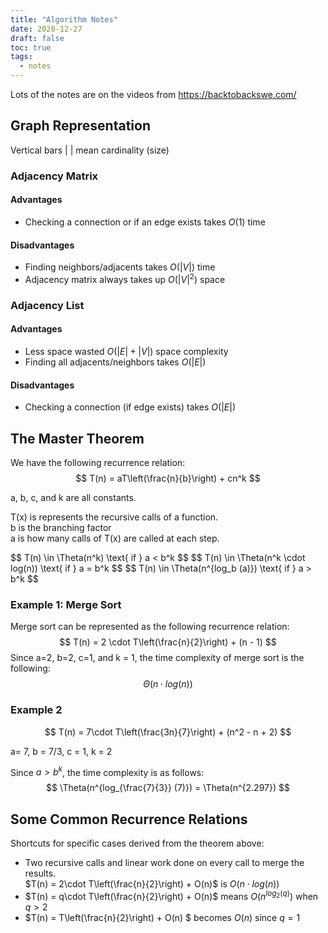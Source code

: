 ```yaml
---
title: "Algorithm Notes"
date: 2020-12-27
draft: false 
toc: true
tags:
  - notes
---
```


Lots of the notes are on the videos from https://backtobackswe.com/

## Graph Representation
Vertical bars | | mean cardinality (size)

### Adjacency Matrix

#### Advantages

* Checking a connection or if an edge exists takes $O(1)$ time

#### Disadvantages
* Finding neighbors/adjacents takes $O(|V|)$ time
* Adjacency matrix always takes up $O(|V|^2)$ space

### Adjacency List

#### Advantages
* Less space wasted $O(|E| + |V|)$ space complexity
* Finding all adjacents/neighbors takes $O(|E|)$

#### Disadvantages
* Checking a connection (if edge exists) takes $O(|E|)$

## The Master Theorem
We have the following recurrence relation:
$$ T(n) = aT\left(\frac{n}{b}\right) + cn^k $$

a, b, c, and k are all constants.  

T(x) is represents the recursive calls of a function.  
b is the branching factor  
a is how many calls of T(x) are called at each step.  

<div>
$$  T(n) \in \Theta(n^k) \text{ if } a < b^k $$
$$  T(n) \in \Theta(n^k \cdot log(n)) \text{ if } a = b^k $$
$$  T(n) \in \Theta(n^{log_b (a)}) \text{ if } a > b^k $$
</div>

### Example 1: Merge Sort
Merge sort can be represented as the following recurrence relation:
$$ T(n) = 2 \cdot T\left(\frac{n}{2}\right) + (n - 1) $$
Since a=2, b=2, c=1, and k = 1, the time complexity of merge sort is the following:
$$ \Theta(n \cdot log (n)) $$

### Example 2 
$$ T(n) = 7\cdot T\left(\frac{3n}{7}\right) + (n^2 - n + 2) $$

a= 7, b = 7/3, c = 1, k = 2  

Since $a > b^k$, the time complexity is as follows:
$$ \Theta(n^{log_{\frac{7}{3}} (7)}) = \Theta(n^{2.297}) $$

## Some Common Recurrence Relations
Shortcuts for specific cases derived from the theorem above:
* Two recursive calls and linear work done on every call to merge the results.  
$T(n) = 2\cdot T\left(\frac{n}{2}\right) + O(n)$ is $O(n\cdot log(n))$
* $T(n) = q\cdot T\left(\frac{n}{2}\right) + O(n)$ means $O(n^{log_2(q)})$ when $q > 2$
* $T(n) = T\left(\frac{n}{2}\right) + O(n) $ becomes $O(n)$ since $q = 1$
